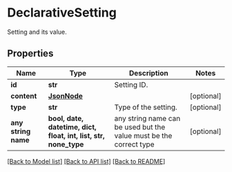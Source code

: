 # DeclarativeSetting

Setting and its value.

## Properties
Name | Type | Description | Notes
------------ | ------------- | ------------- | -------------
**id** | **str** | Setting ID. | 
**content** | [**JsonNode**](JsonNode.md) |  | [optional] 
**type** | **str** | Type of the setting. | [optional] 
**any string name** | **bool, date, datetime, dict, float, int, list, str, none_type** | any string name can be used but the value must be the correct type | [optional]

[[Back to Model list]](../README.md#documentation-for-models) [[Back to API list]](../README.md#documentation-for-api-endpoints) [[Back to README]](../README.md)


